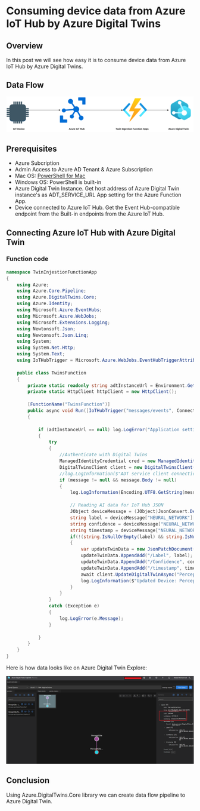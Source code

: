 # Consuming device data from Azure IoT Hub by Azure Digital Twins

## Overview

In this post we will see how easy it is to consume device data from Azure IoT Hub by Azure Digital Twins.

## Data Flow

![Data Flow](./images/dataingestionflow.png "Data Flow")

## Prerequisites

- Azure Subcription
- Admin Access to Azure AD Tenant & Azure Subscription
- Mac OS: [PowerShell for Mac](https://docs.microsoft.com/en-us/powershell/scripting/install/installing-powershell-core-on-macos?view=powershell-6 )
- Windows OS: PowerShell is built-in
- Azure Digital Twin Instance. Get host address of Azure Digital Twin instance's as ADT_SERVICE_URL App setting for the Azure Function App.
- Device connected to Azure IoT Hub. Get the Event Hub-compatible endpoint from the Built-in endpoints from the Azure IoT Hub.


## Connecting Azure IoT Hub with Azure Digital Twin

### Function code

```csharp
namespace TwinInjestionFunctionApp
{
    using Azure;
    using Azure.Core.Pipeline;
    using Azure.DigitalTwins.Core;
    using Azure.Identity;
    using Microsoft.Azure.EventHubs;
    using Microsoft.Azure.WebJobs;
    using Microsoft.Extensions.Logging;
    using Newtonsoft.Json;
    using Newtonsoft.Json.Linq;
    using System;
    using System.Net.Http;
    using System.Text;
    using IoTHubTrigger = Microsoft.Azure.WebJobs.EventHubTriggerAttribute;

    public class TwinsFunction
    {
        private static readonly string adtInstanceUrl = Environment.GetEnvironmentVariable("ADT_SERVICE_URL");
        private static HttpClient httpClient = new HttpClient();

        [FunctionName("TwinsFunction")]
        public async void Run([IoTHubTrigger("messages/events", Connection = "EventHubConnectionString")] EventData message, ILogger log)
        {

            if (adtInstanceUrl == null) log.LogError("Application setting \"ADT_SERVICE_URL\" not set");
            {
                try
                {
                    //Authenticate with Digital Twins
                    ManagedIdentityCredential cred = new ManagedIdentityCredential("https://digitaltwins.azure.net");
                    DigitalTwinsClient client = new DigitalTwinsClient(new Uri(adtInstanceUrl), cred, new DigitalTwinsClientOptions { Transport = new HttpClientTransport(httpClient) });
                    //log.LogInformation($"ADT service client connection created.");
                    if (message != null && message.Body != null)
                    {
                        log.LogInformation(Encoding.UTF8.GetString(message.Body.Array));

                        // Reading AI data for IoT Hub JSON
                        JObject deviceMessage = (JObject)JsonConvert.DeserializeObject(Encoding.UTF8.GetString(message.Body.Array));
                        string label = deviceMessage["NEURAL_NETWORK"][0]["label"].ToString();
                        string confidence = deviceMessage["NEURAL_NETWORK"][0]["confidence"].ToString();
                        string timestamp = deviceMessage["NEURAL_NETWORK"][0]["timestamp"].ToString();
                        if(!(string.IsNullOrEmpty(label) && string.IsNullOrEmpty(confidence) && string.IsNullOrEmpty(timestamp)))
                        {
                            var updateTwinData = new JsonPatchDocument();
                            updateTwinData.AppendAdd("/Label", label);
                            updateTwinData.AppendAdd("/Confidence", confidence);
                            updateTwinData.AppendAdd("/timestamp", timestamp);
                            await client.UpdateDigitalTwinAsync("PerceptSiteFloor", updateTwinData);
                            log.LogInformation($"Updated Device: PerceptSiteFloor with { updateTwinData} at: {DateTime.Now.ToString()}");
                        }
                    }
                }
                catch (Exception e)
                {
                    log.LogError(e.Message);
                }

            }
        }
    }
}
```

Here is how data looks like on Azure Digital Twin Explore:

![Data Flow](./images/azuredigitaltwinexplorer.PNG "Data Flow")

## Conclusion

Using Azure.DigitalTwins.Core library we can create data flow pipeline to Azure Digital Twin.